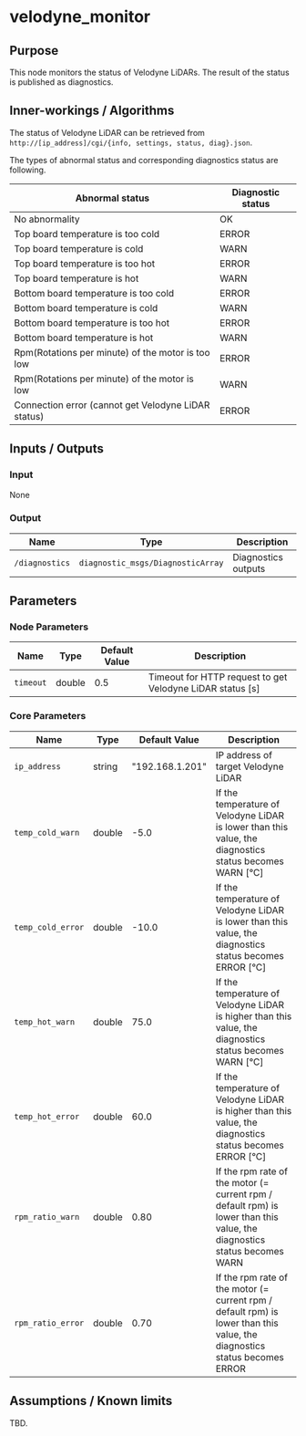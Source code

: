 # velodyne_monitor

## Purpose

This node monitors the status of Velodyne LiDARs.
The result of the status is published as diagnostics.

## Inner-workings / Algorithms

The status of Velodyne LiDAR can be retrieved from `http://[ip_address]/cgi/{info, settings, status, diag}.json`.

The types of abnormal status and corresponding diagnostics status are following.

| Abnormal status                                     | Diagnostic status |
| --------------------------------------------------- | ----------------- |
| No abnormality                                      | OK                |
| Top board temperature is too cold                   | ERROR             |
| Top board temperature is cold                       | WARN              |
| Top board temperature is too hot                    | ERROR             |
| Top board temperature is hot                        | WARN              |
| Bottom board temperature is too cold                | ERROR             |
| Bottom board temperature is cold                    | WARN              |
| Bottom board temperature is too hot                 | ERROR             |
| Bottom board temperature is hot                     | WARN              |
| Rpm(Rotations per minute) of the motor is too low   | ERROR             |
| Rpm(Rotations per minute) of the motor is low       | WARN              |
| Connection error (cannot get Velodyne LiDAR status) | ERROR             |

## Inputs / Outputs

### Input

None

### Output

| Name           | Type                              | Description         |
| -------------- | --------------------------------- | ------------------- |
| `/diagnostics` | `diagnostic_msgs/DiagnosticArray` | Diagnostics outputs |

## Parameters

### Node Parameters

| Name      | Type   | Default Value | Description                                               |
| --------- | ------ | ------------- | --------------------------------------------------------- |
| `timeout` | double | 0.5           | Timeout for HTTP request to get Velodyne LiDAR status [s] |

### Core Parameters

| Name              | Type   | Default Value   | Description                                                                                                               |
| ----------------- | ------ | --------------- | ------------------------------------------------------------------------------------------------------------------------- |
| `ip_address`      | string | "192.168.1.201" | IP address of target Velodyne LiDAR                                                                                       |
| `temp_cold_warn`  | double | -5.0            | If the temperature of Velodyne LiDAR is lower than this value, the diagnostics status becomes WARN [°C]                   |
| `temp_cold_error` | double | -10.0           | If the temperature of Velodyne LiDAR is lower than this value, the diagnostics status becomes ERROR [°C]                  |
| `temp_hot_warn`   | double | 75.0            | If the temperature of Velodyne LiDAR is higher than this value, the diagnostics status becomes WARN [°C]                  |
| `temp_hot_error`  | double | 60.0            | If the temperature of Velodyne LiDAR is higher than this value, the diagnostics status becomes ERROR [°C]                 |
| `rpm_ratio_warn`  | double | 0.80            | If the rpm rate of the motor (= current rpm / default rpm) is lower than this value, the diagnostics status becomes WARN  |
| `rpm_ratio_error` | double | 0.70            | If the rpm rate of the motor (= current rpm / default rpm) is lower than this value, the diagnostics status becomes ERROR |

## Assumptions / Known limits

TBD.

